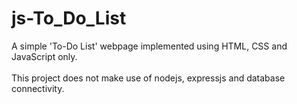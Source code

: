 # js-To_Do_List  

A simple 'To-Do List' webpage implemented using HTML, CSS and JavaScript only. <br />  
This project does not make use of nodejs, expressjs and database connectivity.